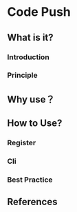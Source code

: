 # Code Push

## What is it?
### Introduction

### Principle

## Why use？

## How to Use?
### Register
### Cli
### Best Practice

## References
